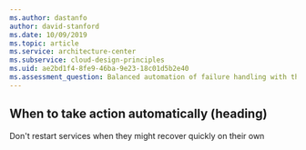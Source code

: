 ```yaml
---
ms.author: dastanfo
author: david-stanford
ms.date: 10/09/2019
ms.topic: article
ms.service: architecture-center
ms.subservice: cloud-design-principles
ms.uid: ae2bd1f4-8fe9-46ba-9e23-18c01d5b2e40
ms.assessment_question: Balanced automation of failure handling with the ability to respond to transient failures
---
```

## When to take action automatically (heading)

<div class="alert is-warning"><p>Don't restart services when they might recover quickly on their own</p></div>

